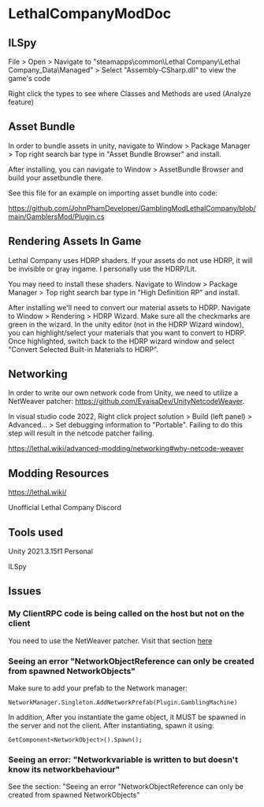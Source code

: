 # LethalCompanyModDoc

## ILSpy

File > Open > Navigate to "steamapps\common\Lethal Company\Lethal Company_Data\Managed" > Select "Assembly-CSharp.dll" to view the game's code

Right click the types to see where Classes and Methods are used (Analyze feature)

## Asset Bundle

In order to bundle assets in unity, navigate to Window > Package Manager > Top right search bar type in "Asset Bundle Browser" and install. 

After installing, you can navigate to Window > AssetBundle Browser and build your assetbundle there.

See this file for an example on importing asset bundle into code:

https://github.com/JohnPhamDeveloper/GamblingModLethalCompany/blob/main/GamblersMod/Plugin.cs

## Rendering Assets In Game

Lethal Company uses HDRP shaders. If your assets do not use HDRP, it will be invisible or gray ingame. I personally use the HDRP/Lit.

You may need to install these shaders. Navigate to Window > Package Manager > Top right search bar type in "High Definition RP" and install.

After installing we'll need to convert our material assets to HDRP. Navigate to Window > Rendering > HDRP Wizard. Make sure all the checkmarks are green in the wizard.
In the unity editor (not in the HDRP Wizard window), you can highlight/select your materials that you want to convert to HDRP. Once highlighted, switch back to the HDRP wizard window and select "Convert Selected Built-in Materials to HDRP".

## Networking

In order to write our own network code from Unity, we need to utilize a NetWeaver patcher: https://github.com/EvaisaDev/UnityNetcodeWeaver.

In visual studio code 2022, Right click project solution > Build (left panel) > Advanced... > Set debugging information to "Portable". Failing to do this step will result in the netcode patcher failing.

https://lethal.wiki/advanced-modding/networking#why-netcode-weaver

## Modding Resources

https://lethal.wiki/

Unofficial Lethal Company Discord

## Tools used

Unity 2021.3.15f1 Personal

ILSpy

## Issues

### My ClientRPC code is being called on the host but not on the client
You need to use the NetWeaver patcher. Visit that section [here](#Networking)

### Seeing an error "NetworkObjectReference can only be created from spawned NetworkObjects" 
Make sure to add your prefab to the Network manager: 
```
NetworkManager.Singleton.AddNetworkPrefab(Plugin.GamblingMachine)
```

In addition, After you instantiate the game object, it MUST be spawned in the server and not the client. After instantiating, spawn it using:
```
GetComponent<NetworkObject>().Spawn();
```

### Seeing an error: "Networkvariable is written to but doesn't know its networkbehaviour"
See the section: "Seeing an error "NetworkObjectReference can only be created from spawned NetworkObjects"





